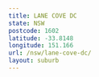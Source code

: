 ```yaml
---
title: LANE COVE DC
state: NSW
postcode: 1602
latitude: -33.8148
longitude: 151.166
url: /nsw/lane-cove-dc/
layout: suburb
---
```

